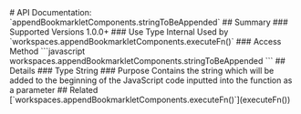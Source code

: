 <link rel="stylesheet" href="/APIDocs/main.css" type="text/css">
<!--Update Table of Contents when creating new pages in the API documentation.-->
# API Documentation: `appendBookmarkletComponents.stringToBeAppended`
## Summary
### Supported Versions
1.0.0+
### Use Type
Internal  
Used by `workspaces.appendBookmarkletComponents.executeFn()`
### Access Method
```javascript
workspaces.appendBookmarkletComponents.stringToBeAppended
```
## Details
### Type
String
### Purpose
Contains the string which will be added to the beginning of the JavaScript code inputted into the function as a parameter
## Related
[`workspaces.appendBookmarkletComponents.executeFn()`](executeFn&#40;&#41;)